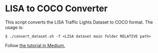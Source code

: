 # LISA to COCO Converter

This script converts the LISA Traffic Lights Dataset to COCO format. The usage is:

```
$ ./convert_dataset.sh -f <LISA dataset main folder RELATIVE path>
```

Follow [the tutorial in Medium.](https://towardsdatascience.com/from-lisa-to-coco-annotated-image-dataset-format-conversion-69ffa68e540)
